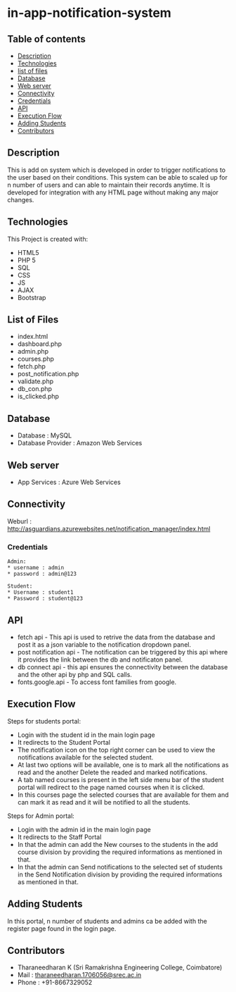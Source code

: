 # in-app-notification-system
## Table of contents
* [Description](#Description)
* [Technologies](#Technologies)
* [list of files](#List-of-Files)
* [Database](#Database)
* [Web server](#Web-server)
* [Connectivity](#Connectivity)
* [Credentials](#Credentials)
* [API](#API)
* [Execution Flow](#Execution-Flow)
* [Adding Students](#Adding-Students)
* [Contributors](#Contributors)

## Description
  This is add on system which is developed in order to trigger notifications to the user based on their conditions.
  This system can be able to scaled up for n number of users and can able to maintain their records anytime.
  It is developed for integration with any HTML page without making any major changes.

## Technologies
This Project is created with:
  * HTML5
  * PHP 5
  * SQL
  * CSS
  * JS
  * AJAX
  * Bootstrap

## List of Files
  * index.html
  * dashboard.php
  * admin.php
  * courses.php
  * fetch.php
  * post_notification.php
  * validate.php
  * db_con.php
  * is_clicked.php
  
## Database
  * Database : MySQL
  * Database Provider : Amazon Web Services

## Web server
  * App Services : Azure Web Services
  
## Connectivity
  Weburl : http://asguardians.azurewebsites.net/notification_manager/index.html
  
### Credentials
    Admin:
    * username : admin
    * password : admin@123
    
    Student:
    * Username : student1
    * Password : student@123
    
## API
  * fetch api - This api is used to retrive the data from the database and post it as a json variable to the notification dropdown panel.
* post notification api - The notification can be triggered by this api where it provides the link between the db and notificaton panel.
* db connect api - this api ensures the connectivity between the database and the other api by php and SQL calls.
* fonts.google.api - To access font families from google.

## Execution Flow
Steps for students portal:
  * Login with the student id in the main login page
  * It redirects to the Student Portal
  * The notification icon on the top right corner can be used to view the notifications available for the selected student.
  * At last two options will be available, one is to mark all the notifications as read and the another Delete the readed and marked notifications.
  * A tab named courses is present in the left side menu bar of the student portal will redirect to the page named courses when it is clicked.
  * In this courses page the selected courses that are available for them and can mark it as read and it will be notified to all the students.
  
Steps for Admin portal:
  * Login with the admin id in the main login page
  * It redirects to the Staff Portal
  * In that the admin can add the New courses to the students in the add course division by providing the required informations as mentioned in that.
  * In that the admin can Send notifications to the selected set of students in the Send Notification division by providing the required informations as mentioned in that.

## Adding Students
  In this portal, n number of students and admins ca be added with the register page found in the login page.

## Contributors
  * Tharaneedharan K (Sri Ramakrishna Engineering College, Coimbatore)
  * Mail : tharaneedharan.1706056@srec.ac.in
  * Phone : +91-8667329052

  
  
